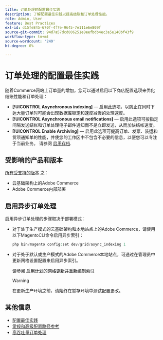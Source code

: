 ```yaml
---
title: 订单处理的配置最佳实践
description: 了解配置最佳实践以提高结账和订单处理性能。
role: Admin, User
feature: Best Practices
exl-id: d15fe845-670f-4f7e-9645-7e111e6e809f
source-git-commit: 94d7a57dcd006251e8eefbdb4ec3a5e140bf43f9
workflow-type: tm+mt
source-wordcount: '249'
ht-degree: 0%

---
```


# 订单处理的配置最佳实践

随着Commerce网站上订单量的增加，您可以通过启用以下商店配置选项来优化结账性能和订单处理：

- **[!UICONTROL Asynchronous indexing]** — 启用此选项，以防止在同时下达大量订单时可能会出现数据库锁定和速度减慢的处理速度。
- **[!UICONTROL Asynchronous email notifications]** — 启用此选项可按指定间隔发送结帐和订单处理电子邮件通知而不是立即发送，从而加快结帐速度。
- **[!UICONTROL Enable Archiving]** — 启用此选项可提高订单、发票、装运和贷项通知单的性能，并使您的工作区中不包含不必要的信息，以便您可以专注于当前业务。 请参阅 [启用存档](https://docs.magento.com/user-guide/sales/order-archive.html#to-enable-archiving).

## 受影响的产品和版本

[所有受支持的版本](../../../release/versions.md) 之：

- 云基础架构上的Adobe Commerce
- Adobe Commerce内部部署

## 启用异步订单处理

启用异步订单处理的步骤取决于部署模式：

- 对于处于生产模式的云基础架构和本地站点上的Adobe Commerce，请使用以下MagentoCLI命令启用异步索引：

  ```php
  php bin/magento config:set dev/grid/async_indexing 1
  ```

- 对于处于默认或生产模式的Adobe Commerce本地站点，可通过在管理员中更新网格设置配置来启用异步索引。

  请参阅 [启用计划的网格更新并重新编制索引](https://experienceleague.adobe.com/docs/commerce-admin/stores-sales/order-management/orders/order-scheduled-operations.html#enable-scheduled-grid-updates-and-reindexing)

  >[!WARNING]
  >
  >在更新生产环境之前，请始终在暂存环境中测试配置更改。

## 其他信息

- [配置最佳实践](../../../performance/configuration.md)
- [常规和高级配置路径参考](../../../configuration/reference/config-reference-general.md)
- [高吞吐量订单处理](../../../performance/high-throughput-order-processing.md)
